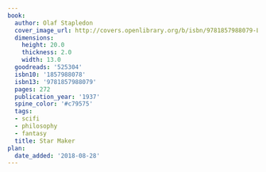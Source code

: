 ```yaml
---
book:
  author: Olaf Stapledon
  cover_image_url: http://covers.openlibrary.org/b/isbn/9781857988079-L.jpg
  dimensions:
    height: 20.0
    thickness: 2.0
    width: 13.0
  goodreads: '525304'
  isbn10: '1857988078'
  isbn13: '9781857988079'
  pages: 272
  publication_year: '1937'
  spine_color: '#c79575'
  tags:
  - scifi
  - philosophy
  - fantasy
  title: Star Maker
plan:
  date_added: '2018-08-28'
---
```

